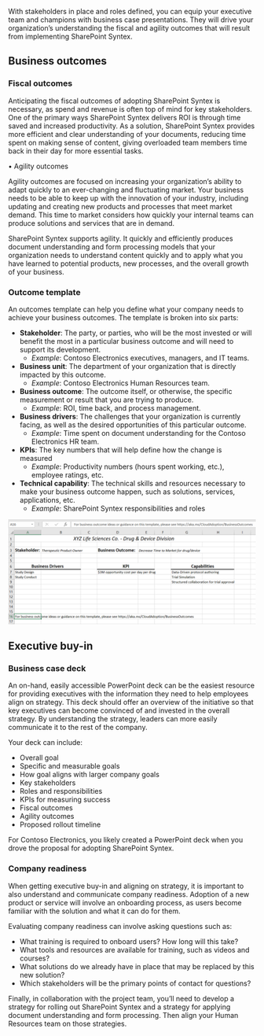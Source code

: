 With stakeholders in place and roles defined, you can equip your executive team and champions with business case presentations. They will drive your organization’s understanding the fiscal and agility outcomes that will result from implementing SharePoint Syntex.

## Business outcomes

### Fiscal outcomes

Anticipating the fiscal outcomes of adopting SharePoint Syntex is necessary, as spend and revenue is often top of mind for key stakeholders. 
One of the primary ways SharePoint Syntex delivers ROI is through time saved and increased productivity. As a solution, SharePoint Syntex provides more efficient and clear understanding of your documents, reducing time spent on making sense of content, giving overloaded team members time back in their day for more essential tasks.

• Agility outcomes

Agility outcomes are focused on increasing your organization’s ability to adapt quickly to an ever-changing and fluctuating market. Your business needs to be able to keep up with the innovation of your industry, including updating and creating new products and processes that meet market demand. This time to market considers how quickly your internal teams can produce solutions and services that are in demand.

SharePoint Syntex supports agility. It quickly and efficiently produces document understanding and form processing models that your organization needs to understand content quickly and to apply what you have learned to potential products, new processes, and the overall growth of your business.

### Outcome template

An outcomes template can help you define what your company needs to achieve your business outcomes. The template is broken into six parts:

- **Stakeholder**: The party, or parties, who will be the most invested or will benefit the most in a particular business outcome and will need to support its development.
  - _Example_: Contoso Electronics executives, managers, and IT teams.
- **Business unit**: The department of your organization that is directly impacted by this outcome.
  - _Example_: Contoso Electronics Human Resources team.
- **Business outcome**: The outcome itself, or otherwise, the specific measurement or result that you are trying to produce.
  - _Example_: ROI, time back, and process management.
- **Business drivers**: The challenges that your organization is currently facing, as well as the desired opportunities of this particular outcome.
  - _Example_: Time spent on document understanding for the Contoso Electronics HR team.
- **KPIs**: The key numbers that will help define how the change is measured
  - _Example_: Productivity numbers (hours spent working, etc.), employee ratings, etc.
- **Technical capability**: The technical skills and resources necessary to make your business outcome happen, such as solutions, services, applications, etc.
  - _Example_: SharePoint Syntex responsibilities and roles

![A screenshot of an example business outcome template.](../media/outcome-template.png)

## Executive buy-in

### Business case deck

An on-hand, easily accessible PowerPoint deck can be the easiest resource for providing executives with the information they need to help employees align on strategy. This deck should offer an overview of the initiative so that key executives can become convinced of and invested in the overall strategy. By understanding the strategy, leaders can more easily communicate it to the rest of the company.

Your deck can include:

- Overall goal
- Specific and measurable goals
- How goal aligns with larger company goals
- Key stakeholders
- Roles and responsibilities
- KPIs for measuring success
- Fiscal outcomes
- Agility outcomes
- Proposed rollout timeline

For Contoso Electronics, you likely created a PowerPoint deck when you drove the proposal for adopting SharePoint Syntex.

### Company readiness

When getting executive buy-in and aligning on strategy, it is important to also understand and communicate company readiness. Adoption of a new product or service will involve an onboarding process, as users become familiar with the solution and what it can do for them.

Evaluating company readiness can involve asking questions such as:

- What training is required to onboard users? How long will this take?
- What tools and resources are available for training, such as videos and courses?
- What solutions do we already have in place that may be replaced by this new solution?
- Which stakeholders will be the primary points of contact for questions?

Finally, in collaboration with the project team, you’ll need to develop a strategy for rolling out SharePoint Syntex and a strategy for applying document understanding and form processing. Then align your Human Resources team on those strategies.
